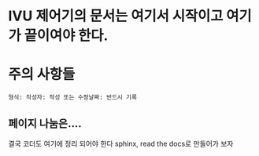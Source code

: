 IVU 제어기의 문서는 여기서 시작이고 여기가 끝이여야 한다.
============================================================

# 주의 사항들
```
형식: 작성자: 작성 또는 수정날짜: 반드시 기록
```

## 페이지 나눔은....

결국 코더도 여기에 정리 되어야 한다
sphinx, read the docs로 만들어가 보자
